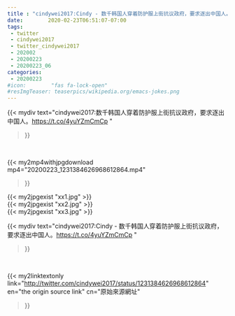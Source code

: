 ```yaml
---
title : "cindywei2017:Cindy - 数千韩国人穿着防护服上街抗议政府，要求逐出中国人。https://t.co/4yuYZmCmCp "
date:        2020-02-23T06:51:07-07:00
tags:
 - twitter
 - cindywei2017
 - twitter_cindywei2017
 - 202002
 - 20200223
 - 20200223_06
categories:
 - 20200223
#icon:        "fas fa-lock-open"
#resImgTeaser: teaserpics/wikipedia.org/emacs-jokes.png
---
```


{{< mydiv text="cindywei2017:数千韩国人穿着防护服上街抗议政府，要求逐出中国人。https://t.co/4yuYZmCmCp "
>}}
<br>


{{< my2mp4withjpgdownload mp4="20200223_1231384626968612864.mp4"
>}}

{{< my2jpgexist "xx1.jpg" >}}<br>
{{< my2jpgexist "xx2.jpg" >}}<br>
{{< my2jpgexist "xx3.jpg" >}}<br>



{{< mydiv text="cindywei2017:Cindy - 数千韩国人穿着防护服上街抗议政府，要求逐出中国人。https://t.co/4yuYZmCmCp "
>}}
<br>

{{< my2linktextonly link="http://twitter.com/cindywei2017/status/1231384626968612864"
en="the origin source link" cn="原始來源網址"
>}}


<br>

